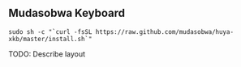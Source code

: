 ## Mudasobwa Keyboard

    sudo sh -c "`curl -fsSL https://raw.github.com/mudasobwa/huya-xkb/master/install.sh`"

TODO: Describe layout
